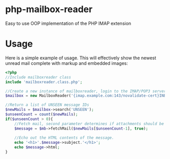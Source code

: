 php-mailbox-reader
==================

Easy to use OOP implementation of the PHP IMAP extension



Usage
==================

Here is a simple example of usage. This will effectively show the newest unread mail complete with markup and embedded images:

```php
<?php
//Include mailboxreader class
include 'mailboxreader.class.php';

//Create a new instance of mailboxreader, login to the IMAP/POP3 server
$mailbox = new MailboxReader('{imap.example.com:143/novalidate-cert}INBOX', 'example@example.com', 'examplepwd');

//Return a list of UNSEEN message IDs
$newMails = $mailbox->search('UNSEEN');
$unseenCount = count($newMails);
if($unseenCount > 0){
    //Fetch mail, second parameter determines if attachments should be downloaded at this point.
    $message = $mb->fetchMail($newMails[$unseenCount-1], true);
    
    //Echo out the HTML contents of the message.
    echo '<h1>'.$message->subject.'</h1>';
    echo $message->html;
}
```
